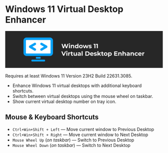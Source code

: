 # Windows 11 Virtual Desktop Enhancer

![Windows 11 Virtual Desktop Enhancer Banner](Win11-Virtual-Desktop-Enhancer.png)

Requires at least Windows 11 Version 23H2 Build 22631.3085.

- Enhance Windows 11 virtual desktops with additional keyboard shortcuts.
- Switch between virtual desktops using the mouse wheel on taskbar.
- Show current virtual desktop number on tray icon.

## Mouse & Keyboard Shortcuts

- `Ctrl+Win+Shift + Left` — Move current window to Previous Desktop
- `Ctrl+Win+Shift + Right` — Move current window to Next Desktop
- `Mouse Wheel Up` (_on taskbar_) — Switch to Previous Desktop
- `Mouse Wheel Down` (_on taskbar_) — Switch to Next Desktop
